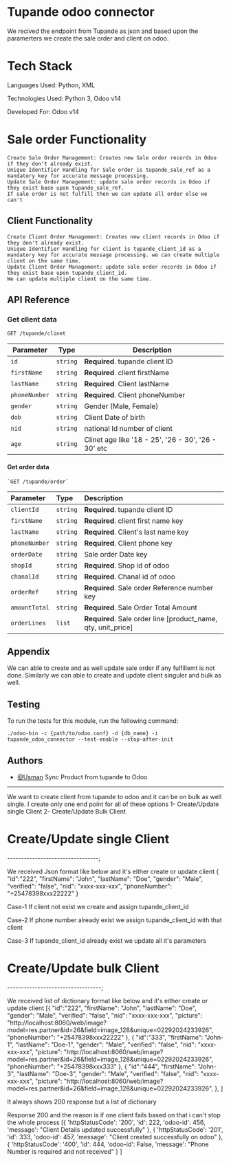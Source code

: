 
# Tupande odoo connector

We recived the endpoint from Tupande as json and based upon the paramerters we create the sale order and client on odoo.

# Tech Stack

Languages Used: Python, XML

Technologies Used: Python 3, Odoo v14

Developed For: Odoo v14

# Sale order Functionality

    Create Sale Order Management: Creates new Sale order records in Odoo if they don't already exist.
    Unique Identifier Handling for Sale order is tupande_sale_ref as a mandatory key for accurate message processing.
    Update Sale Order Management: update sale order records in Odoo if they exist base upon tupande_sale_ref.
    If sale order is not fulfill then we can update all order else we can't 

## Client Functionality

    Create Client Order Management: Creates new client records in Odoo if they don't already exist.
    Unique Identifier Handling for client is tupande_client_id as a mandatory key for accurate message processing. we can create multiple client on the same time.
    Update Client Order Management: update sale order records in Odoo if they exist base upon tupande_client_id.
    We can update multiple client on the same time.

## API Reference

### Get client data

  `GET /tupande/clinet`

| Parameter | Type     | Description                                         |
|-------------|---------|--------------------------------------------------|
| `id` | `string` | **Required**. tupande client ID                     |
| `firstName` | `string` | **Required**. client firstName                      |
| `lastName` | `string` | **Required**. Client lastName                       |
| `phoneNumber` | `string` | **Required**. Client phoneNumber                    |
| `gender` | `string` | Gender (Male, Female)                               |
| `dob` | `string` | Client Date of birth                                |
| `nid` | `string` | national Id number of client                        |
| `age` | `string` | Clinet age like '18 - 25', '26 - 30', '26 - 30' etc |

#### Get order data

    `GET /tupande/order`

| Parameter | Type     | Description                                                   |
| :-------- | :------- |:--------------------------------------------------------------|
| `clientId` | `string` | **Required**. tupande client ID                               |
| `firstName` | `string` | **Required**. client first name key                           |
| `lastName`  | `string`| **Required**. Client's last name key                          |
| `phoneNumber` | `string` | **Required**. Client phone key                          |
| `orderDate` | `string` | Sale order Date key                                           |
| `shopId` | `string` | **Required**. Shop id of odoo                                 |
| `chanalId` | `string` | **Required**. Chanal id of odoo                               |
| `orderRef` | `string` | **Required**. Sale order Reference number key                 |
| `amountTotal` | `string` | **Required**. Sale Order Total Amount                         |
| `orderLines` | `list` | **Required**. Sale order line [product_name, qty, unit_price] |

## Appendix

We can able to create and as well update sale order if any fulfillemt is not done.
Similarly we can able to create and update client singuler and bulk as well.

## Testing

To run the tests for this module, run the following command:

    ./odoo-bin -c {path/to/odoo.conf} -d {db_name} -i tupande_odoo_connector --test-enable --stop-after-init

## Authors

- [@Usman](https://www.github.com/usmanjoiya)
Sync Product from tupande to Odoo

---------------------------------------

We want to create client from tupande to odoo and it can be on bulk as well single.
I create only one end point for all of these options
1- Create/Update single Client
2- Create/Update Bulk Client

# Create/Update single Client

---------------------------------;

We received Json format like below and it's either create or update client
  {
    "id":"222",
    "firstName": "John",
    "lastName": "Doe",
    "gender": "Male",
    "verified": "false",
    "nid": "xxxx-xxx-xxx",
    "phoneNumber": "+25478398xxx22222"
  }

Case-1
If client not exist we create and assign tupande_client_id

Case-2
If phone number already exist we assign tupande_client_id with that client

Case-3
If tupande_client_id already exist we update all it's parameters

# Create/Update bulk Client

----------------------------------;

We received list of dictionary format like below and it's either create or update client
  [{
    "id":"222",
    "firstName": "John",
    "lastName": "Doe",
    "gender": "Male",
    "verified": "false",
    "nid": "xxxx-xxx-xxx",
    "picture": "http://localhost:8060/web/image?model=res.partner&id=26&field=image_128&unique=02292024233926",
    "phoneNumber": "+25478398xxx22222"
  },
    {
    "id":"333",
    "firstName": "John-1",
    "lastName": "Doe-1",
    "gender": "Male",
    "verified": "false",
    "nid": "xxxx-xxx-xxx",
    "picture": "http://localhost:8060/web/image?model=res.partner&id=26&field=image_128&unique=02292024233926",
    "phoneNumber": "+25478398xxx333"
  },
    {
    "id":"444",
    "firstName": "John-3",
    "lastName": "Doe-3",
    "gender": "Male",
    "verified": "false",
    "nid": "xxxx-xxx-xxx",
    "picture": "http://localhost:8060/web/image?model=res.partner&id=26&field=image_128&unique=02292024233926",
  },
  ]

It always shows 200 response but a list of dictionary

Response 200 and the reason is if one client fails based on that i can't stop the whole process
[{
    'httpStatusCode': '200',
    'id': 222,
    'odoo-id': 456,
    'message': "Client Details updated successfully"
},
{
    'httpStatusCode': '201',
    'id': 333,
    'odoo-id': 457,
    'message': "Client created successfully on odoo"
},
{
    'httpStatusCode': '400',
    'id': 444,
    'odoo-id': False,
    'message': "Phone Number is required and not received"
}
]
